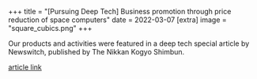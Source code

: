 +++
title = "[Pursuing Deep Tech] Business promotion through price reduction of space computers"
date = 2022-03-07
[extra]
image = "square_cubics.png"
+++

Our products and activities were featured in a deep tech special article by Newswitch, published by The Nikkan Kogyo Shimbun.

[article link](https://newswitch.jp/p/31131)
